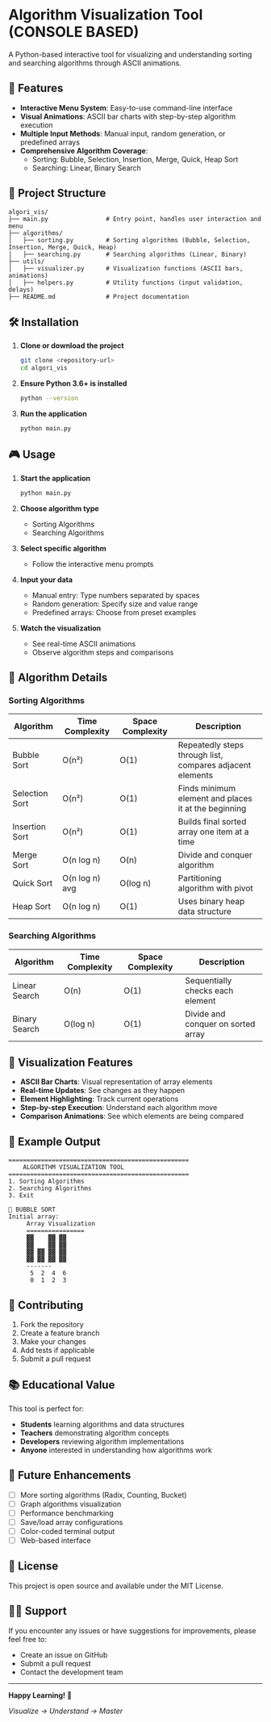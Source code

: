 # Algorithm Visualization Tool (CONSOLE BASED)

A Python-based interactive tool for visualizing and understanding sorting and searching algorithms through ASCII animations.

## 🚀 Features

- **Interactive Menu System**: Easy-to-use command-line interface
- **Visual Animations**: ASCII bar charts with step-by-step algorithm execution
- **Multiple Input Methods**: Manual input, random generation, or predefined arrays
- **Comprehensive Algorithm Coverage**: 
  - Sorting: Bubble, Selection, Insertion, Merge, Quick, Heap Sort
  - Searching: Linear, Binary Search

## 📁 Project Structure

```
algori_vis/
├── main.py                # Entry point, handles user interaction and menu
├── algorithms/
│   ├── sorting.py         # Sorting algorithms (Bubble, Selection, Insertion, Merge, Quick, Heap)
│   ├── searching.py       # Searching algorithms (Linear, Binary)
├── utils/
│   ├── visualizer.py      # Visualization functions (ASCII bars, animations)
│   ├── helpers.py         # Utility functions (input validation, delays)
├── README.md              # Project documentation
```

## 🛠️ Installation

1. **Clone or download the project**
   ```bash
   git clone <repository-url>
   cd algori_vis
   ```

2. **Ensure Python 3.6+ is installed**
   ```bash
   python --version
   ```

3. **Run the application**
   ```bash
   python main.py
   ```

## 🎮 Usage

1. **Start the application**
   ```bash
   python main.py
   ```

2. **Choose algorithm type**
   - Sorting Algorithms
   - Searching Algorithms

3. **Select specific algorithm**
   - Follow the interactive menu prompts

4. **Input your data**
   - Manual entry: Type numbers separated by spaces
   - Random generation: Specify size and value range
   - Predefined arrays: Choose from preset examples

5. **Watch the visualization**
   - See real-time ASCII animations
   - Observe algorithm steps and comparisons

## 🔧 Algorithm Details

### Sorting Algorithms

| Algorithm | Time Complexity | Space Complexity | Description |
|-----------|-----------------|------------------|-------------|
| Bubble Sort | O(n²) | O(1) | Repeatedly steps through list, compares adjacent elements |
| Selection Sort | O(n²) | O(1) | Finds minimum element and places it at the beginning |
| Insertion Sort | O(n²) | O(1) | Builds final sorted array one item at a time |
| Merge Sort | O(n log n) | O(n) | Divide and conquer algorithm |
| Quick Sort | O(n log n) avg | O(log n) | Partitioning algorithm with pivot |
| Heap Sort | O(n log n) | O(1) | Uses binary heap data structure |

### Searching Algorithms

| Algorithm | Time Complexity | Space Complexity | Description |
|-----------|-----------------|------------------|-------------|
| Linear Search | O(n) | O(1) | Sequentially checks each element |
| Binary Search | O(log n) | O(1) | Divide and conquer on sorted array |

## 🎨 Visualization Features

- **ASCII Bar Charts**: Visual representation of array elements
- **Real-time Updates**: See changes as they happen
- **Element Highlighting**: Track current operations
- **Step-by-step Execution**: Understand each algorithm move
- **Comparison Animations**: See which elements are being compared

## 📝 Example Output

```
==================================================
    ALGORITHM VISUALIZATION TOOL
==================================================
1. Sorting Algorithms
2. Searching Algorithms
3. Exit

🔄 BUBBLE SORT
Initial array:
     Array Visualization
     ================
     ▓▓    ▓▓ ▓▓ 
     ▓▓    ▓▓ ▓▓ 
     ▓▓ ▓▓ ▓▓ ▓▓ 
     ▓▓ ▓▓ ▓▓ ▓▓ 
     -------
      5  2  4  6 
      0  1  2  3 
```

## 🤝 Contributing

1. Fork the repository
2. Create a feature branch
3. Make your changes
4. Add tests if applicable
5. Submit a pull request

## 📚 Educational Value

This tool is perfect for:
- **Students** learning algorithms and data structures
- **Teachers** demonstrating algorithm concepts
- **Developers** reviewing algorithm implementations
- **Anyone** interested in understanding how algorithms work

## 🔮 Future Enhancements

- [ ] More sorting algorithms (Radix, Counting, Bucket)
- [ ] Graph algorithms visualization
- [ ] Performance benchmarking
- [ ] Save/load array configurations
- [ ] Color-coded terminal output
- [ ] Web-based interface

## 📄 License

This project is open source and available under the MIT License.

## 🙋‍♂️ Support

If you encounter any issues or have suggestions for improvements, please feel free to:
- Create an issue on GitHub
- Submit a pull request
- Contact the development team

---

**Happy Learning! 🎉**

*Visualize → Understand → Master*
